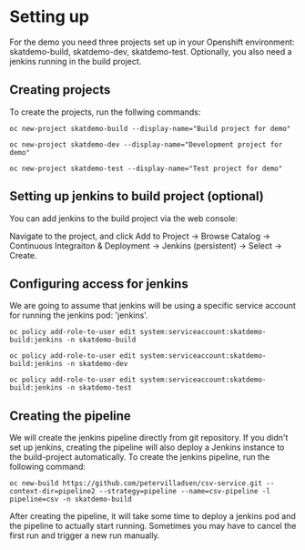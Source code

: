 # Setting up

For the demo you need three projects set up in your Openshift environment: skatdemo-build, skatdemo-dev, skatdemo-test. Optionally, you also need a jenkins running in the build project.

## Creating projects

To create the projects, run the follwing commands:

`oc new-project skatdemo-build --display-name="Build project for demo"`

`oc new-project skatdemo-dev --display-name="Development project for demo"`

`oc new-project skatdemo-test --display-name="Test project for demo"`

## Setting up jenkins to build project (optional)

You can add jenkins to the build project via the web console:

Navigate to the project, and click Add to Project -> Browse Catalog -> Continuous Integraiton & Deployment -> Jenkins (persistent) -> Select -> Create.

## Configuring access for jenkins

We are going to assume that jenkins will be using a specific service account for running the jenkins pod: 'jenkins'.

`oc policy add-role-to-user edit system:serviceaccount:skatdemo-build:jenkins -n skatdemo-build`

`oc policy add-role-to-user edit system:serviceaccount:skatdemo-build:jenkins -n skatdemo-dev`

`oc policy add-role-to-user edit system:serviceaccount:skatdemo-build:jenkins -n skatdemo-test`

## Creating the pipeline

We will create the jenkins pipeline directly from git repository. If you didn't set up jenkins, creating the pipeline will also deploy a Jenkins instance to the build-project automatically. To create the jenkins pipeline, run the following command:

`oc new-build https://github.com/petervilladsen/csv-service.git --context-dir=pipeline2 --strategy=pipeline --name=csv-pipeline -l pipeline=csv -n skatdemo-build`

After creating the pipeline, it will take some time to deploy a jenkins pod and the pipeline to actually start running. Sometimes you may have to cancel the first run and trigger a new run manually.
